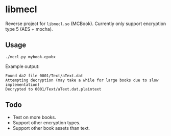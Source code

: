 # libmecl
Reverse project for `libmecl.so` (MCBook). Currently only support encryption type 5 (AES + mocha).

## Usage
`./mecl.py mybook.epubx`

Example output:
```
Found da2 file 0001/Text/aText.dat
Attempting decryption (may take a while for large books due to slow implementation)
Decrypted to 0001/Text/aText.dat.plaintext
```

## Todo
- Test on more books.
- Support other encryption types.
- Support other book assets than text.
